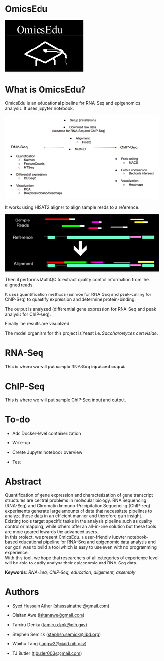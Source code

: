 # OmicsEdu

![Logo](images/logo.png)

# What is OmicsEdu?

OmicsEdu is an educational pipeline for RNA-Seq and epigenomics analysis. It uses jupyter notebook.

![Workflow](images/pipeline.png)

It works using HISAT2 aligner to align sample reads to a reference.

![Alignment](images/alignment.png)

Then it performs MultiQC to extract quality control information from the aligned reads.

It uses quantification methods (salmon for RNA-Seq and peak-calling for ChIP-Seq) to quantify expression and determine protein-binding. 

The output is analyzed (differential gene expression for RNA-Seq and peak analysis for ChIP-seq). 

Finally the results are visualized.

The model organism for this project is Yeast i.e. <i>Saccharomyces cerevisiae</i>.

# RNA-Seq

This is where we will put sample RNA-Seq input and output.

# ChIP-Seq

This is where we will put sample ChIP-Seq input and output. 

# To-do

+ Add Docker-level containerization

+ Write-up 

+ Create Jupyter notebook overview

+ Test

# Abstract
Quantification of gene expression and characterization of gene transcript structures are central problems in molecular biology. RNA Sequencing (RNA-Seq) and Chromatin Immuno-Precipitation Sequencing (ChIP-seq) experiments generate large amounts of data that necessitate pipelines to analyze these data in an efficient manner and therefore gain insight.
<br />
Existing tools target specific tasks in the analysis pipeline such as quality control or mapping, while others offer an all-in-one solution but these tools are more geared towards the advanced users.
<br />
In this project, we present OmicsEdu, a user-friendly jupyter notebook-based educational pipeline for RNA-Seq and epigenomic data analysis and our goal was to build a tool which is easy to use even with no programming experience.
<br />
With this tool, we hope that researchers of all categories of experience level will be able to easily analyse their epigenomic and RNA-Seq data.

<b>Keywords</b>:
<i>RNA-Seq, ChIP-Seq, education, alignment, assembly</i>

# Authors

+ Syed Hussain Ather (shussainather@gmail.com)

+ Olaitan Awe (laitanawe@gmail.com)

+ Tamiru Denka (tamiru.dank@nih.gov)

+ Stephen Semick (stephen.semick@libd.org)

+ Wanhu Tang (tangw2@niaid.nih.gov)

+ TJ Butler (tjbutler003@gmail.com)
